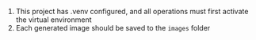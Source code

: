 1. This project has .venv configured, and all operations must first activate the virtual environment
2. Each generated image should be saved to the `images` folder